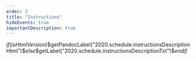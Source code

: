 ```yaml
---
order: 2
title: "Instructions"
hideEvents: true
importantDescription: true
---
```


$if(isHtmlVersion)$$getPandocLabel("2020.schedule.instructionsDescriptionHtml")$$else$$getLabel("2020.schedule.instructionsDescriptionTxt")$$endif$
